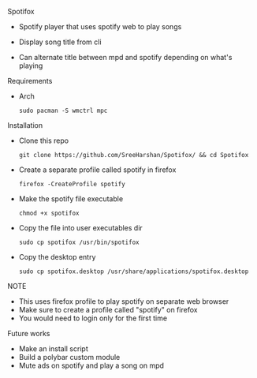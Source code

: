Spotifox

* Spotify player that uses spotify web to play songs
  
* Display song title from cli
  
* Can alternate title between mpd and spotify depending on what's playing

Requirements
* Arch
  ```
  sudo pacman -S wmctrl mpc
  ``` 

Installation
* Clone this repo <br/>
  ```
  git clone https://github.com/SreeHarshan/Spotifox/ && cd Spotifox
  ```
* Create a separate profile called spotify in firefox <br/>
  ```
  firefox -CreateProfile spotify
  ```
* Make the spotify file executable <br/>
  ```
  chmod +x spotifox
  ```
* Copy the file into user executables dir <br/>
  ```
  sudo cp spotifox /usr/bin/spotifox
  ```
* Copy the desktop entry <br/>
  ```
  sudo cp spotifox.desktop /usr/share/applications/spotifox.desktop
  ```

NOTE
* This uses firefox profile to play spotify on separate web browser
* Make sure to create a profile called "spotify" on firefox
* You would need to login only for the first time

Future works
* Make an install script
* Build a polybar custom module 
* Mute ads on spotify and play a song on mpd
